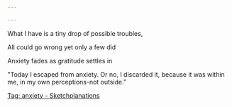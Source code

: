 ```yaml
---

---
```


What I have is a tiny drop of possible troubles,

All could go wrong yet only a few did

Anxiety fades as gratitude settles in

"Today I escaped from anxiety. Or no, I discarded it, because it was within me, in my own perceptions-not outside."


[Tag: anxiety - Sketchplanations](https://sketchplanations.com/tags/anxiety)